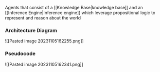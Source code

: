 Agents that consist of a [[Knowledge Base|knowledge base]] and an [[Inference Engine|inference engine]] which leverage propositional logic to represent and reason about the world
### Architecture Diagram
![[Pasted image 20231105162255.png]]
### Pseudocode
![[Pasted image 20231105162341.png]]

